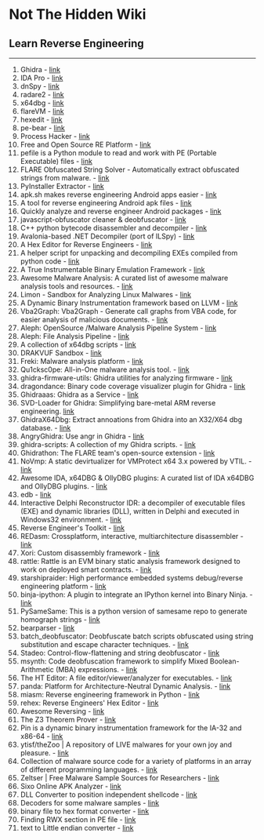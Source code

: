 # Not The Hidden Wiki

## Learn Reverse Engineering
-----

1. Ghidra - [link](https://ghidra-sre.org/)
2. IDA Pro - [link](https://hex-rays.com/ida-pro/)
3. dnSpy - [link](https://github.com/dnSpy/dnSpy)
4. radare2 - [link](https://github.com/radareorg/radare2)
5. x64dbg - [link](https://github.com/x64dbg/x64dbg)
6. flareVM - [link](https://github.com/mandiant/flare-vm)
7. hexedit - [link](https://github.com/pixel/hexedit)
8. pe-bear - [link](https://github.com/hasherezade/pe-bear)
9. Process Hacker - [link](https://processhacker.sourceforge.io/downloads.php)
10. Free and Open Source RE Platform - [link](https://cutter.re/)
11. pefile is a Python module to read and work with PE (Portable Executable) files  - [link](https://github.com/erocarrera/pefile)
12. FLARE Obfuscated String Solver - Automatically extract obfuscated strings from malware. - [link](https://github.com/mandiant/flare-floss)
13. PyInstaller Extractor - [link](https://github.com/extremecoders-re/pyinstxtractor)
14. apk.sh makes reverse engineering Android apps easier - [link](https://github.com/ax/apk.sh)
15. A tool for reverse engineering Android apk files - [link](https://github.com/iBotPeaches/Apktool)
16. Quickly analyze and reverse engineer Android packages - [link](https://github.com/1N3/ReverseAPK)
17. javascript-obfuscator cleaner & deobfuscator - [link](https://github.com/relative/synchrony)
18. C++ python bytecode disassembler and decompiler - [link](https://github.com/zrax/pycdc)
19. Avalonia-based .NET Decompiler (port of ILSpy) - [link](https://github.com/icsharpcode/AvaloniaILSpy)
20. A Hex Editor for Reverse Engineers - [link](https://github.com/WerWolv/ImHex)
21. A helper script for unpacking and decompiling EXEs compiled from python code - [link](https://github.com/WithSecureLabs/python-exe-unpacker)
22. A True Instrumentable Binary Emulation Framework - [link](https://github.com/qilingframework/qiling)
23. Awesome Malware Analysis: A curated list of awesome malware analysis tools and resources. - [link](https://github.com/rshipp/awesome-malware-analysis)
24. Limon - Sandbox for Analyzing Linux Malwares - [link](https://github.com/monnappa22/Limon)
25. A Dynamic Binary Instrumentation framework based on LLVM - [link](https://github.com/quarkslab/QBDI)
26. Vba2Graph: Vba2Graph - Generate call graphs from VBA code, for easier analysis of malicious documents. - [link](https://github.com/MalwareCantFly/Vba2Graph)
27. Aleph: OpenSource /Malware Analysis Pipeline System - [link](https://github.com/merces/aleph)
28. Aleph: File Analysis Pipeline - [link](https://github.com/alephre/aleph)
29. A collection of x64dbg scripts - [link](https://github.com/x64dbg/Scripts)
30. DRAKVUF Sandbox - [link](https://github.com/CERT-Polska/drakvuf-sandbox)
31. Freki: Malware analysis platform - [link](https://github.com/crhenr/freki)
32. Qu1cksc0pe: All-in-One malware analysis tool. - [link](https://github.com/CYB3RMX/Qu1cksc0pe)
33. ghidra-firmware-utils: Ghidra utilities for analyzing firmware - [link](https://github.com/al3xtjames/ghidra-firmware-utils)
34. dragondance: Binary code coverage visualizer plugin for Ghidra - [link](https://github.com/0ffffffffh/dragondance)
35. Ghidraaas: Ghidra as a Service - [link](https://github.com/Cisco-Talos/GhIDA)
36. SVD-Loader for Ghidra: Simplifying bare-metal ARM reverse engineering. [link](https://github.com/leveldown-security/SVD-Loader-Ghidra)
37. GhidraX64Dbg: Extract annoations from Ghidra into an X32/X64 dbg database. - [link](https://github.com/revolver-ocelot-saa/GhidraX64Dbg)
38. AngryGhidra: Use angr in Ghidra - [link](https://github.com/Nalen98/AngryGhidra)
39. ghidra-scripts: A collection of my Ghidra scripts. - [link](https://github.com/federicodotta/ghidra-scripts/)
40. Ghidrathon: The FLARE team's open-source extension - [link](https://github.com/mandiant/Ghidrathon)
41. NoVmp: A static devirtualizer for VMProtect x64 3.x powered by VTIL. - [link](https://github.com/can1357/NoVmp)
42. Awesome IDA, x64DBG & OllyDBG plugins: A curated list of IDA x64DBG and OllyDBG plugins. - [link](https://github.com/fr0gger/awesome-ida-x64-olly-plugin)
43. edb - [link](https://github.com/eteran/edb-debugger)
44. Interactive Delphi Reconstructor IDR: a decompiler of executable files (EXE) and dynamic libraries (DLL), written in Delphi and executed in Windows32 environment. - [link](https://github.com/crypto2011/IDR)
45. Reverse Engineer's Toolkit - [link](https://github.com/mentebinaria/retoolkit)
46. REDasm: Crossplatform, interactive, multiarchitecture disassembler - [link](https://github.com/REDasmOrg/REDasm)
47. Xori: Custom disassembly framework - [link](https://github.com/endgameinc/xori)
48. rattle: Rattle is an EVM binary static analysis framework designed to work on deployed smart contracts. - [link](https://github.com/trailofbits/rattle)
49. starshipraider: High performance embedded systems debug/reverse engineering platform - [link](https://github.com/azonenberg/starshipraider)
50. binja-ipython: A plugin to integrate an IPython kernel into Binary Ninja. - [link](https://github.com/ernw/binja-ipython)
51. PySameSame: This is a python version of samesame repo to generate homograph strings - [link](https://github.com/DissectMalware/PySameSame)
52. bearparser - [link](https://github.com/hasherezade/bearparser)
53. batch_deobfuscator: Deobfuscate batch scripts obfuscated using string substitution and escape character techniques. - [link](https://github.com/DissectMalware/batch_deobfuscator)
54. Stadeo: Control-flow-flattening and string deobfuscator - [link](https://github.com/eset/stadeo)
55. msynth: Code deobfuscation framework to simplify Mixed Boolean-Arithmetic (MBA) expressions. - [link](https://github.com/mrphrazer/msynth)
56. The HT Editor: A file editor/viewer/analyzer for executables. - [link](https://github.com/sebastianbiallas/ht)
57. panda: Platform for Architecture-Neutral Dynamic Analysis. - [link](https://github.com/panda-re/panda)
58. miasm: Reverse engineering framework in Python - [link](https://github.com/cea-sec/miasm)
59. rehex: Reverse Engineers' Hex Editor - [link](https://github.com/solemnwarning/rehex)
60. Awesome Reversing - [link](https://github.com/tylerha97/awesome-reversing)
61. The Z3 Theorem Prover - [link](https://github.com/Z3Prover/z3)
62. Pin is a dynamic binary instrumentation framework for the IA-32 and x86-64 - [link](https://www.aldeid.com/wiki/Pin)
63. ytisf/theZoo | A repository of LIVE malwares for your own joy and pleasure. - [link](https://github.com/ytisf/theZoo)
64. Collection of malware source code for a variety of platforms in an array of different programming languages. - [link](https://github.com/vxunderground/MalwareSourceCode)
65. Zeltser | Free Malware Sample Sources for Researchers - [link](https://zeltser.com/malware-sample-sources/)
66. Sixo Online APK Analyzer - [link](https://sisik.eu/apk-tool)
67. DLL Converter to position independent shellcode - [link](https://github.com/monoxgas/sRDI)
68. Decoders for some malware samples - [link](https://github.com/embee-research/Decoders/tree/main)
69. binary file to hex format converter - [link](https://github.com/YxZi5/-random-programming-stuff-/tree/main/bin2shellcode)
70. Finding RWX section in PE file - [link](https://github.com/YxZi5/-random-programming-stuff-/tree/main/find_rwx_sections)
71. text to Little endian converter - [link](https://github.com/YxZi5/-random-programming-stuff-/tree/main/text2LE)